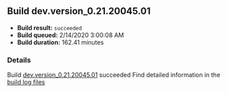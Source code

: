 ## Build dev.version_0.21.20045.01
- **Build result:** `succeeded`
- **Build queued:** 2/14/2020 3:00:08 AM
- **Build duration:** 162.41 minutes
### Details
Build [dev.version_0.21.20045.01](https://winappstudio.visualstudio.com/web/build.aspx?pcguid=a4ef43be-68ce-4195-a619-079b4d9834c2&builduri=vstfs%3a%2f%2f%2fBuild%2fBuild%2f32879) succeeded
Find detailed information in the [build log files]()
